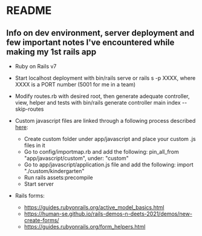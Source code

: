 # README

## Info on dev environment, server deployment and few important notes I've encountered while making my 1st rails app

* Ruby on Rails v7

* Start localhost deployment with bin/rails serve or rails s -p XXXX, where XXXX is a PORT number (5001 for me in a team)

* Modify routes.rb with desired root, then generate adequate controller, view, helper and tests with bin/rails generate controller main index --skip-routes

* Custom javascript files are linked through a following process described [here](https://stackoverflow.com/questions/70548841/how-to-add-custom-js-file-to-new-rails-7-project):
    * Create custom folder under app/javascript and place your custom .js files in it
    * Go to config/importmap.rb and add the following: pin_all_from "app/javascript/custom", under: "custom"
    * Go to app/javascript/application.js file and add the following: import "./custom/kindergarten"
    * Run rails assets:precompile
    * Start server

* Rails forms:
    * https://guides.rubyonrails.org/active_model_basics.html
    * https://human-se.github.io/rails-demos-n-deets-2021/demos/new-create-forms/
    * https://guides.rubyonrails.org/form_helpers.html